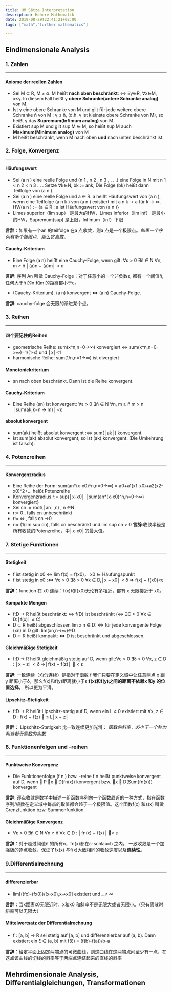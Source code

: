 ```yaml
---
title: HM Sätze Interpretation 
description: Höhere Mathematik
date: 2019-08-29T22:41:21+02:00
tags: ["math","further mathematics"]

---
```

## Eindimensionale Analysis

### 1. Zahlen
--------------
#### Axiome der reellen Zahlen
* Sei M ⊂ R, M ≠ ∅: M heißt **nach oben beschränkt**: ⇔ ∃γ∈R, ∀x∈M, x≤γ. In diesem Fall heißt γ **obere Schranke(untere Schranke analog)** von M.
* Ist γ eine obere Schranke von M und gilt für jede weitere obere Schranke ñ von M : γ ≤ ñ, (d.h. γ ist kleinste obere Schranke von M), so heißt γ das **Supremum(Inﬁmum analog)** von M.
* Existiert sup M und gilt sup M ∈ M, so heißt sup M auch **Maximum(Minimum analog)** von M
* M heißt beschränkt, wenn M nach oben **und** nach unten beschränkt ist.
  
### 2. Folge, Konvergenz
--------------

#### Häufungswert
* Sei (a n ) eine reelle Folge und (n 1 , n 2 , n 3 , . . .) eine Folge in N mit n 1 < n 2 < n 3 . . . Setze ∀k∈N, bk := ank, Die Folge (bk) heißt dann Teilfolge von (a n ).
* Sei (a n ) eine reelle Folge und a ∈ R. a heißt Häufungswert von (a n ), wenn eine Teilfolge (a n k ) von (a n ) existiert mit a n k → a für k → ∞. HW(a n ) := {a ∈ R : a ist Häufungswert von (a n )}
* Limes superior（lim sup） 是最大的HW，Limes inferior（lim inf） 是最小的HW，Supremum(sup) 是上限，Infimum（inf）下限

**言辞**：如果有一个an 的teilfolge 在a 点收敛，则a 点是一个极限点。*如果一个序列有多个极限点，那么它离散。*

#### Cauchy-Kriterium
* Eine Folge (a n) heißt eine Cauchy-Folge, wenn gilt: ∀ε > 0 ∃ñ ∈ N ∀n, m ≥ ñ │(a)n − (a)m│ < ε
  
**言辞**: 序列 An 叫做 Cauchy-Folge：对于任意小的一个非负数ε, 都有一个阈值ñ,任何大于ñ 的n 和m 的距离都小于ε。

* (Cauchy-Kriterium). (a n) konvergent ⇔ (a n) Cauchy-Folge.
  
**言辞**: cauchy-folge 会无限的渐进某个点。

### 3. Reihen
-----------------

#### 四个要记住的Reihen
+ geometrische Reihe: sum(x^n,n=0->∞) konvergiert <=> sum(x^n,n=0->∞)=1/(1-x) und │x│<1
+ harmonische Reihe: sum(1/n,n=1->∞) ist divergiert

#### Monotoniekriterium
* sn nach oben beschränkt. Dann ist die Reihe konvergent.
#### Cauchy-Kriterium 
* Eine Reihe (sn) ist konvergent: ∀ε > 0 ∃ñ ∈ N ∀n, m ≥ ñ m > n │sum(ak,k=n -> m)│ <ε
#### absolut konvergent
* sum(ak) heißt absolut konvergent :⇔ sum(│ak│) konvergent.  
* Ist sum(ak) absolut konvergent, so ist (ak) konvergent. (Die Umkehrung ist falsch).

### 4. Potenzreihen
---------------
#### Konvergenzradius
* Eine Reihe der Form: sum(an*(x-x0)^n,n=0->∞) = a0+a1(x1-x0)+a2(x2-x0)^2+... heißt Potenzreihe
* Konvergenzradius r:= sup{│x-x0│ │sum(an*(x-x0)^n,n=0->∞) konvergiert}
* Sei cn := root(│an│,n) , n ∈N
* r:= 0 , falls cn unbeschränkt
* r:= ∞ , falls cn ->0
* r:= (1/lim sup cn), falls cn beschränkt und lim sup cn > 0
**言辞**:收敛半径是所有收敛的Potenzreihe，中│x-x0│的最大值。


### 7. Stetige Funktionen
-------------------
#### Stetigkeit
* f ist stetig in x0 ⇔ lim f(x) = f(x0)， x0 ∈ Häufungspunkt
* f ist stetig in x0 :⇔ ∀ε > 0 ∃δ > 0 ∀x ∈ D,│x − x0│ < δ ⇒ f(x) − f(x0)<ε

**言辞**：function 在 x0 连续：f(x)和f(x0)无论有多相近，都有 x 无限接近于 x0。

#### Kompakte Mengen
* f:D → R heißt beschränkt: ⇔ f(D) ist beschränkt (⇔ ∃C > 0 ∀x ∈ D:│f(x)│ ≤ C)
* D ⊂ R heißt abgeschlossen lim x n ∈ D: ⇔ für jede konvergente Folge (xn) in D gilt: lim(xn,n→∞)∈D
* D ⊂ R heißt kompakt: ⇔ D ist beschränkt und abgeschlossen.

#### Gleichmäßige Stetigkeit
* f:D → R heißt gleichmäßig stetig auf D, wenn gilt:∀ε > 0 ∃δ > 0 ∀x, z ∈ D : │x − z│ < δ ⇒│f(x) − f(z)│  < ε

**言辞**: 一致连续（均匀连续）是指对于函数 f 我们只要在定义域中让任意两点 x 跟 y 距离小于δ，那么f(x)和f(y)距离就小于ε:**f(x)和f(y)之间的距离不依赖x 和y 的位置选择**， 所以更为平滑。

#### Lipschitz–Stetigkeit
* f:D → R heißt Lipschitz-stetig auf D, wenn ein L ≥ 0 existiert mit ∀x, z ∈ D : f(x) − f(z)  ≤ L│x − z│

**言辞**： Lipschitz–Stetigkeit 比一致连续更加光滑： *函数的斜率，必小于一个称为利普希茨常数的实数*

### 8. Funktionenfolgen und –reihen
-------------------
#### Punktweise Konvergenz
* Die Funktionenfolge (f n ) bzw. -reihe f n heißt punktweise konvergent auf D, wenn  P ∀x ∈ D(fn(x)) konvergent bzw. ∀x ∈ D(Sum(fn(x))) konvergent

**言辞**: 逐点收敛是数学中描述一组函数序列向一个函数趋近的一种方式，指在函数序列/极数在定义域中每点的取值都会趋于一个极限值。这个函数f(x) 和s(x) 叫做Grenzfunktion bzw. Summenfunktion.

#### Gleichmäßige Konvergenz
* ∀ε > 0 ∃ñ ∈ N ∀n ≥ ñ ∀x ∈ D : │fn(x) − f(x)│ < ε

**言辞**：对于超过阈值ñ 的所有n，fn(x)都在ε-schlauch 之内。 一致收敛是一个加强版的逐点收敛，保证了fx(x) 与f(x)大致相同的收敛速度以及**连续性**。

### 9.Diﬀerentialrechnung
---------------------
#### diﬀerenzierbar
* lim[((fx)-(fx0))/(x-x0),x->x0] existiert und _.≠ ∞

**言辞**：当x距离x0无限近时，x和x0 和斜率不是无限大或者无限小。（只有离散时斜率可以无限大）

#### Mittelwertsatz der Diﬀerentialrechnung
* f : [a, b] → R sei stetig auf [a, b] und diﬀerenzierbar auf (a, b). Dann existiert ein ξ ∈ (a, b) mit f(ξ) = (f(b)-f(a))/b-a

**言辞**：给定平面上固定两端点的可微曲线，则这曲线在这两端点间至少有一点，在这点该曲线的切线的斜率等于两端点连结起来的直线的斜率

## Mehrdimensionale Analysis, Diﬀerentialgleichungen, Transformationen
